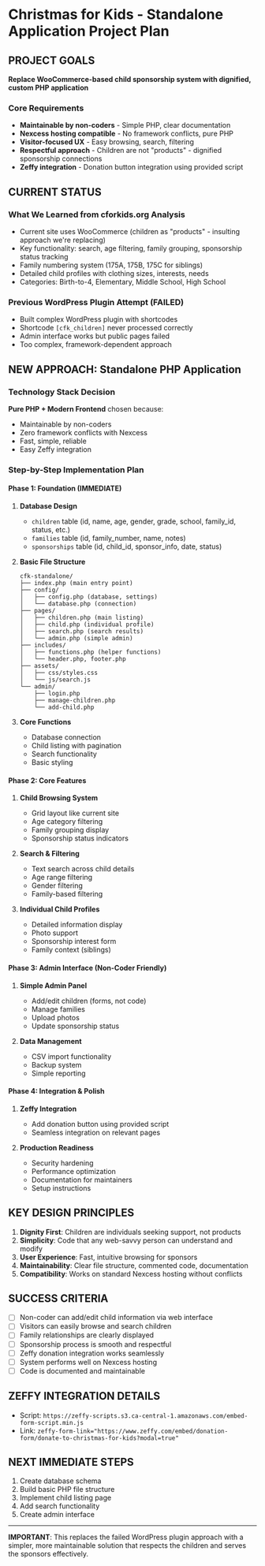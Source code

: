 # Christmas for Kids - Standalone Application Project Plan

## PROJECT GOALS

**Replace WooCommerce-based child sponsorship system with dignified, custom PHP application**

### Core Requirements
- **Maintainable by non-coders** - Simple PHP, clear documentation
- **Nexcess hosting compatible** - No framework conflicts, pure PHP
- **Visitor-focused UX** - Easy browsing, search, filtering
- **Respectful approach** - Children are not "products" - dignified sponsorship connections
- **Zeffy integration** - Donation button integration using provided script

## CURRENT STATUS

### What We Learned from cforkids.org Analysis
- Current site uses WooCommerce (children as "products" - insulting approach we're replacing)
- Key functionality: search, age filtering, family grouping, sponsorship status tracking
- Family numbering system (175A, 175B, 175C for siblings)
- Detailed child profiles with clothing sizes, interests, needs
- Categories: Birth-to-4, Elementary, Middle School, High School

### Previous WordPress Plugin Attempt (FAILED)
- Built complex WordPress plugin with shortcodes
- Shortcode `[cfk_children]` never processed correctly
- Admin interface works but public pages failed
- Too complex, framework-dependent approach

## NEW APPROACH: Standalone PHP Application

### Technology Stack Decision
**Pure PHP + Modern Frontend** chosen because:
- Maintainable by non-coders
- Zero framework conflicts with Nexcess
- Fast, simple, reliable
- Easy Zeffy integration

### Step-by-Step Implementation Plan

#### Phase 1: Foundation (IMMEDIATE)
1. **Database Design**
   - `children` table (id, name, age, gender, grade, school, family_id, status, etc.)
   - `families` table (id, family_number, name, notes)
   - `sponsorships` table (id, child_id, sponsor_info, date, status)

2. **Basic File Structure**
   ```
   cfk-standalone/
   ├── index.php (main entry point)
   ├── config/
   │   ├── config.php (database, settings)
   │   └── database.php (connection)
   ├── pages/
   │   ├── children.php (main listing)
   │   ├── child.php (individual profile)
   │   ├── search.php (search results)
   │   └── admin.php (simple admin)
   ├── includes/
   │   ├── functions.php (helper functions)
   │   └── header.php, footer.php
   ├── assets/
   │   ├── css/styles.css
   │   └── js/search.js
   └── admin/
       ├── login.php
       ├── manage-children.php
       └── add-child.php
   ```

3. **Core Functions**
   - Database connection
   - Child listing with pagination
   - Search functionality
   - Basic styling

#### Phase 2: Core Features
1. **Child Browsing System**
   - Grid layout like current site
   - Age category filtering
   - Family grouping display
   - Sponsorship status indicators

2. **Search & Filtering**
   - Text search across child details
   - Age range filtering
   - Gender filtering
   - Family-based filtering

3. **Individual Child Profiles**
   - Detailed information display
   - Photo support
   - Sponsorship interest form
   - Family context (siblings)

#### Phase 3: Admin Interface (Non-Coder Friendly)
1. **Simple Admin Panel**
   - Add/edit children (forms, not code)
   - Manage families
   - Upload photos
   - Update sponsorship status

2. **Data Management**
   - CSV import functionality
   - Backup system
   - Simple reporting

#### Phase 4: Integration & Polish
1. **Zeffy Integration**
   - Add donation button using provided script
   - Seamless integration on relevant pages

2. **Production Readiness**
   - Security hardening
   - Performance optimization
   - Documentation for maintainers
   - Setup instructions

## KEY DESIGN PRINCIPLES

1. **Dignity First**: Children are individuals seeking support, not products
2. **Simplicity**: Code that any web-savvy person can understand and modify
3. **User Experience**: Fast, intuitive browsing for sponsors
4. **Maintainability**: Clear file structure, commented code, documentation
5. **Compatibility**: Works on standard Nexcess hosting without conflicts

## SUCCESS CRITERIA

- [ ] Non-coder can add/edit child information via web interface
- [ ] Visitors can easily browse and search children
- [ ] Family relationships are clearly displayed
- [ ] Sponsorship process is smooth and respectful
- [ ] Zeffy donation integration works seamlessly
- [ ] System performs well on Nexcess hosting
- [ ] Code is documented and maintainable

## ZEFFY INTEGRATION DETAILS
- Script: `https://zeffy-scripts.s3.ca-central-1.amazonaws.com/embed-form-script.min.js`
- Link: `zeffy-form-link="https://www.zeffy.com/embed/donation-form/donate-to-christmas-for-kids?modal=true"`

## NEXT IMMEDIATE STEPS
1. Create database schema
2. Build basic PHP file structure
3. Implement child listing page
4. Add search functionality
5. Create admin interface

---

**IMPORTANT**: This replaces the failed WordPress plugin approach with a simpler, more maintainable solution that respects the children and serves the sponsors effectively.